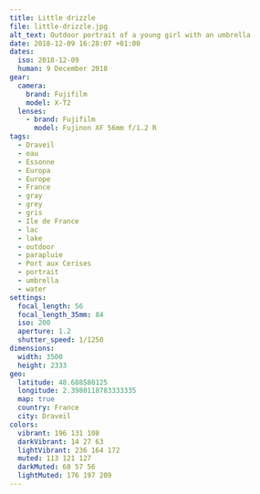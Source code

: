 ```yaml
---
title: Little drizzle
file: little-drizzle.jpg
alt_text: Outdoor portrait of a young girl with an umbrella
date: 2018-12-09 16:28:07 +01:00
dates:
  iso: 2018-12-09
  human: 9 December 2018
gear:
  camera:
    brand: Fujifilm
    model: X-T2
  lenses:
    - brand: Fujifilm
      model: Fujinon XF 56mm f/1.2 R
tags:
  - Draveil
  - eau
  - Essonne
  - Europa
  - Europe
  - France
  - gray
  - grey
  - gris
  - Ile de France
  - lac
  - lake
  - outdoor
  - parapluie
  - Port aux Cerises
  - portrait
  - umbrella
  - water
settings:
  focal_length: 56
  focal_length_35mm: 84
  iso: 200
  aperture: 1.2
  shutter_speed: 1/1250
dimensions:
  width: 3500
  height: 2333
geo:
  latitude: 48.688580125
  longitude: 2.3980118783333335
  map: true
  country: France
  city: Draveil
colors:
  vibrant: 196 131 108
  darkVibrant: 14 27 63
  lightVibrant: 236 164 172
  muted: 113 121 127
  darkMuted: 68 57 56
  lightMuted: 176 197 209
---
```



